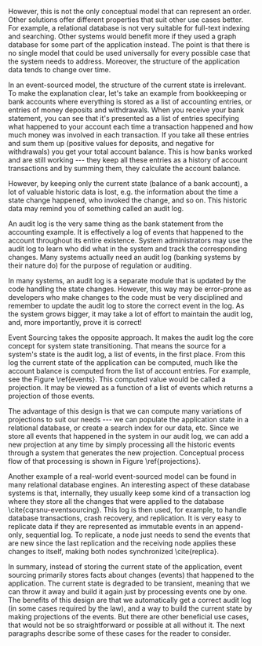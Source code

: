 However, this is not the only conceptual model that can represent an order. Other solutions offer different properties that suit other use cases better. For example, a relational database is not very suitable for full-text indexing and searching. Other systems would benefit more if they used a graph database for some part of the application instead. The point is that there is no single model that could be used universally for every possible case that the system needs to address. Moreover, the structure of the application data tends to change over time. 

In an event-sourced model, the structure of the current state is irrelevant. To make the explanation clear, let's take an example from bookkeeping or bank accounts where everything is stored as a list of accounting entries, or entries of money deposits and withdrawals. When you receive your bank statement, you can see that it's presented as a list of entries specifying what happened to your account each time a transaction happened and how much money was involved in each transaction. If you take all these entries and sum them up (positive values for deposits, and negative for withdrawals) you get your total account balance. This is how banks worked and are still working --- they keep all these entries as a history of account transactions and by summing them, they calculate the account balance.

However, by keeping only the current state (balance of a bank account), a lot of valuable historic data is lost, e.g. the information about the time a state change happened, who invoked the change, and so on. This historic data may remind you of something called an audit log. 

An audit log is the very same thing as the bank statement from the accounting example. It is effectively a log of events that happened to the account throughout its entire existence. System administrators may use the audit log to learn who did what in the system and track the corresponding changes. Many systems actually need an audit log (banking systems by their nature do) for the purpose of regulation or auditing. 

In many systems, an audit log is a separate module that is updated by the code handling the state changes. However, this way may be error-prone as developers who make changes to the code must be very disciplined and remember to update the audit log to store the correct event in the log. As the system grows bigger, it may take a lot of effort to maintain the audit log, and, more importantly, prove it is correct!

Event Sourcing takes the opposite approach. It makes the audit log the core concept for system state transitioning. That means the source for a system's state is the audit log, a list of events, in the first place. From this log the current state of the application can be computed, much like the account balance is computed from the list of account entries. For example, see the Figure \ref{events}. This computed value would be called a projection. It may be viewed as a function of a list of events which returns a projection of those events. 

The advantage of this design is that we can compute many variations of projections to suit our needs --- we can populate the application state in a relational database, or create a search index for our data, etc. Since we store all events that happened in the system in our audit log, we can add a new projection at any time by simply processing all the historic events through a system that generates the new projection. Conceptual process flow of that processing is shown in Figure \ref{projections}.

Another example of a real-world event-sourced model can be found in many relational database engines. An interesting aspect of these database systems is that, internally, they usually keep some kind of a transaction log where they store all the changes that were applied to the database \cite{cqrsnu-eventsourcing}. This log is then used, for example, to handle database transactions, crash recovery, and replication. It is very easy to replicate data if they are represented as immutable events in an append-only, sequential log. To replicate, a node just needs to send the events that are new since the last replication and the receiving node applies these changes to itself, making both nodes synchronized \cite{replica}.

In summary, instead of storing the current state of the application, event sourcing primarily stores facts about changes (events) that happened to the application. The current state is degraded to be transient, meaning that we can throw it away and build it again just by processing events one by one. The benefits of this design are that we automatically get a correct audit log (in some cases required by the law), and a way to build the current state by making projections of the events. But there are other beneficial use cases, that would not be so straightforward or possible at all without it. The next paragraphs describe some of these cases for the reader to consider.

